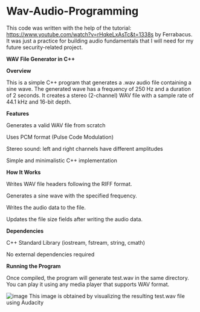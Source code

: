 # Wav-Audio-Programming
This code was written with the help of the tutorial: https://www.youtube.com/watch?v=rHqkeLxAsTc&t=1338s by Ferrabacus.
 It was just a practice for building audio fundamentals that I will need for my future security-related project.

 **WAV File Generator in C++**

**Overview**

This is a simple C++ program that generates a .wav audio file containing a sine wave. The generated wave has a frequency of 250 Hz and a duration of 2 seconds. It creates a stereo (2-channel) WAV file with a sample rate of 44.1 kHz and 16-bit depth.

**Features**

Generates a valid WAV file from scratch

Uses PCM format (Pulse Code Modulation)

Stereo sound: left and right channels have different amplitudes

Simple and minimalistic C++ implementation

**How It Works**

Writes WAV file headers following the RIFF format.

Generates a sine wave with the specified frequency.

Writes the audio data to the file.

Updates the file size fields after writing the audio data.

**Dependencies**

C++ Standard Library (iostream, fstream, string, cmath)

No external dependencies required

**Running the Program**

Once compiled, the program will generate test.wav in the same directory. You can play it using any media player that supports WAV format.

![image](https://github.com/user-attachments/assets/4d3cf200-b620-42a4-bbbf-d7f3bcd7f595)
This image is obtained by visualizing the resulting test.wav file using Audacity

 


